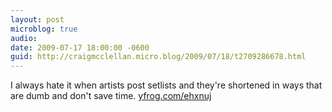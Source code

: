 ```yaml
---
layout: post
microblog: true
audio: 
date: 2009-07-17 18:00:00 -0600
guid: http://craigmcclellan.micro.blog/2009/07/18/t2709286678.html
---
```

I always hate it when artists post setlists and they're shortened in ways that are dumb and don't save time.  [yfrog.com/ehxnuj](http://yfrog.com/ehxnuj)
